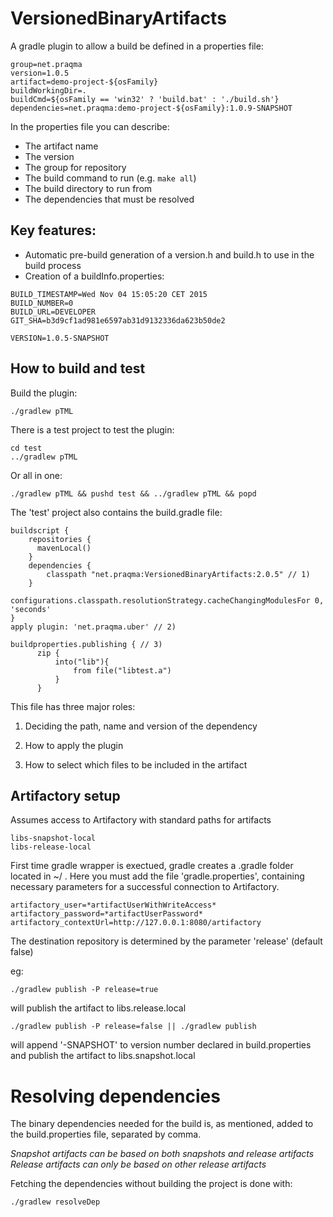 # VersionedBinaryArtifacts
A gradle plugin to allow a build be defined in a properties file:

````
group=net.praqma
version=1.0.5
artifact=demo-project-${osFamily}
buildWorkingDir=.
buildCmd=${osFamily == 'win32' ? 'build.bat' : './build.sh'}
dependencies=net.praqma:demo-project-${osFamily}:1.0.9-SNAPSHOT
````

In the properties file you can describe:

 - The artifact name
 - The version
 - The group for repository
 - The build command to run (e.g. `make all`)
 - The build directory to run from
 - The dependencies that must be resolved

## Key features:

 - Automatic pre-build generation of a version.h and build.h to use in the build process
 - Creation of a buildInfo.properties:

````
BUILD_TIMESTAMP=Wed Nov 04 15:05:20 CET 2015
BUILD_NUMBER=0
BUILD_URL=DEVELOPER
GIT_SHA=b3d9cf1ad981e6597ab31d9132336da623b50de2

VERSION=1.0.5-SNAPSHOT
````

## How to build and test

Build the plugin:

    ./gradlew pTML

There is a test project to test the plugin:

    cd test
    ../gradlew pTML

Or all in one:

    ./gradlew pTML && pushd test && ../gradlew pTML && popd



The 'test' project also contains the build.gradle file:

````
buildscript {
    repositories {
      mavenLocal()
    }
    dependencies {
        classpath "net.praqma:VersionedBinaryArtifacts:2.0.5" // 1)
    }
    configurations.classpath.resolutionStrategy.cacheChangingModulesFor 0, 'seconds'
}
apply plugin: 'net.praqma.uber' // 2)

buildproperties.publishing { // 3)
      zip {
          into("lib"){
              from file("libtest.a")
          }
      }
````

This file has three major roles:

1. Deciding the path, name and version of the dependency

2. How to apply the plugin

3. How to select which files to be included in the artifact

## Artifactory setup

Assumes access to Artifactory with standard paths for artifacts

````
libs-snapshot-local
libs-release-local
````
First time gradle wrapper is exectued, gradle creates a .gradle folder located in ~/ . Here you must add the file 'gradle.properties', containing necessary parameters for a successful connection to Artifactory.

 ````
artifactory_user=*artifactUserWithWriteAccess*
artifactory_password=*artifactUserPassword*
artifactory_contextUrl=http://127.0.0.1:8080/artifactory
 ````

The destination repository is determined by the parameter 'release' (default false)

eg:

````
./gradlew publish -P release=true
````
will publish the artifact to libs.release.local

````
./gradlew publish -P release=false || ./gradlew publish
````
will append '-SNAPSHOT' to version number declared in build.properties and publish the artifact to libs.snapshot.local

# Resolving dependencies
The binary dependencies needed for the build is, as mentioned, added to the build.properties file, separated by comma.  

_Snapshot artifacts can be based on both snapshots and release artifacts_
_Release artifacts can only be based on other release artifacts_  

Fetching the dependencies without building the project is done with:

`./gradlew resolveDep`
